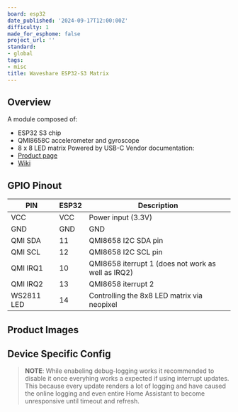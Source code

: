 ```yaml
---
board: esp32
date_published: '2024-09-17T12:00:00Z'
difficulty: 1
made_for_esphome: false
project_url: ''
standard:
- global
tags:
- misc
title: Waveshare ESP32-S3 Matrix
---
```


## Overview

A module composed of:
- ESP32 S3 chip
- QMI8658C accelerometer and gyroscope
- 8 x 8 LED matrix
Powered by USB-C
Vendor documentation:
- [Product page](https://www.waveshare.com/esp32-s3-matrix.htm)
- [Wiki](https://www.waveshare.com/wiki/ESP32-S3-Matrix)

## GPIO Pinout

| PIN           | ESP32 | Description                                                             |
|---------------|-------|-------------------------------------------------------------------------|
| VCC           | VCC   | Power input (3.3V)                                                      |
| GND           | GND   | GND                                                                     |
| QMI SDA       | 11    | QMI8658 I2C SDA pin                                                     |
| QMI SCL       | 12    | QMI8658 I2C SCL pin                                                     |
| QMI IRQ1      | 10    | QMI8658 iterrupt 1 (does not work as well as IRQ2)                      |
| QMI IRQ2      | 13    | QMI8658 iterrupt 2                                                      |
| WS2811 LED    | 14    | Controlling the 8x8 LED matrix via neopixel                             |

## Product Images

## Device Specific Config

> **NOTE**: While enabeling debug-logging works it recommended to disable it once everyhing works a expected if using interrupt updates. This because every update renders a lot of logging and have caused the online logging and even entire Home Assistant to become unresponsive until timeout and refresh.